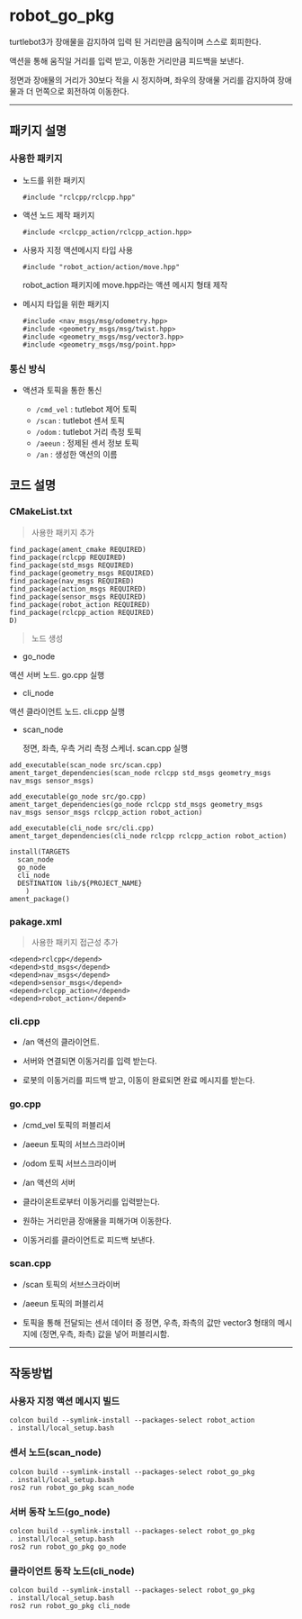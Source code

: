 # robot_go_pkg

turtlebot3가 장애물을 감지하여 입력 된 거리만큼 움직이며 스스로 회피한다.

액션을 통해 움직일 거리를 입력 받고, 이동한 거리만큼 피드백을 보낸다.

정면과 장애물의 거리가 30보다 적을 시 정지하며, 좌우의 장애물 거리를 감지하여 장애물과 더 먼쪽으로 회전하여 이동한다.

---

## 패키지 설명

### 사용한 패키지
- 노드를 위한 패키지

  ``#include "rclcpp/rclcpp.hpp" ``

- 액션 노드 제작 패키지

  ``#include <rclcpp_action/rclcpp_action.hpp>``

- 사용자 지정 액션메시지 타입 사용

  ``#include "robot_action/action/move.hpp" ``

    robot_action 패키지에 move.hpp라는 액션 메시지 형태 제작
- 메시지 타입을 위한 패키지
  ```
  #include <nav_msgs/msg/odometry.hpp> 
  #include <geometry_msgs/msg/twist.hpp> 
  #include <geometry_msgs/msg/vector3.hpp>
  #include <geometry_msgs/msg/point.hpp>
  ```

### 통신 방식
-  액션과 토픽을 통한 통신

    - ``/cmd_vel`` : tutlebot 제어 토픽
    - ``/scan`` : tutlebot 센서 토픽
    - ``/odom`` : tutlebot 거리 측정 토픽
    - ``/aeeun`` : 정제된 센서 정보 토픽
    - ``/an`` : 생성한 액션의 이름

## 코드 설명
### CMakeList.txt

>사용한 패키지 추가
  ```
  find_package(ament_cmake REQUIRED)
  find_package(rclcpp REQUIRED)
  find_package(std_msgs REQUIRED)
  find_package(geometry_msgs REQUIRED)
  find_package(nav_msgs REQUIRED)
  find_package(action_msgs REQUIRED)
  find_package(sensor_msgs REQUIRED)
  find_package(robot_action REQUIRED)
  find_package(rclcpp_action REQUIRED)
D)
  ```
> 노드 생성
   - go_node

  액션 서버 노드. go.cpp 실행
   - cli_node

액션 클라이언트 노드. cli.cpp 실행
  - scan_node

    정면, 좌측, 우측 거리 측정 스케너. scan.cpp 실행
  ```
  add_executable(scan_node src/scan.cpp)
  ament_target_dependencies(scan_node rclcpp std_msgs geometry_msgs nav_msgs sensor_msgs)

  add_executable(go_node src/go.cpp)
  ament_target_dependencies(go_node rclcpp std_msgs geometry_msgs nav_msgs sensor_msgs rclcpp_action robot_action)

  add_executable(cli_node src/cli.cpp)
  ament_target_dependencies(cli_node rclcpp rclcpp_action robot_action)

  install(TARGETS 
    scan_node
    go_node
    cli_node
    DESTINATION lib/${PROJECT_NAME}
      )
  ament_package()
  ```
### pakage.xml
> 사용한 패키지 접근성 추가
  ```
  <depend>rclcpp</depend>
  <depend>std_msgs</depend>
  <depend>nav_msgs</depend>
  <depend>sensor_msgs</depend>
  <depend>rclcpp_action</depend>
  <depend>robot_action</depend>
  ```

### cli.cpp
  - /an 액션의 클라이언트.
  
  - 서버와 연결되면 이동거리를 입력 받는다.
  - 로봇의 이동거리를 피드백 받고, 이동이 완료되면 완료 메시지를 받는다.

### go.cpp
  - /cmd_vel 토픽의 퍼블리셔

  - /aeeun 토픽의 서브스크라이버

  - /odom 토픽 서브스크라이버

  - /an 액션의 서버
  
  - 클라이온트로부터 이동거리를 입력받는다.
 - 원하는 거리만큼 장애물을 피해가며 이동한다.
 - 이동거리를 클라이언트로 피드백 보낸다.

### scan.cpp
  - /scan 토픽의 서브스크라이버

  - /aeeun 토픽의 퍼블리셔

  - 토픽을 통해 전달되는 센서 데이터 중 정면, 우측, 좌측의 값만 vector3 형태의 메시지에 (정면,우측, 좌측) 값을 넣어 퍼블리시함.

---

## 작동방법

### 사용자 지정 액션 메시지 빌드
```
colcon build --symlink-install --packages-select robot_action
. install/local_setup.bash
```

### 센서 노드(scan_node)
```
colcon build --symlink-install --packages-select robot_go_pkg
. install/local_setup.bash
ros2 run robot_go_pkg scan_node
```

### 서버 동작 노드(go_node)
```
colcon build --symlink-install --packages-select robot_go_pkg
. install/local_setup.bash
ros2 run robot_go_pkg go_node
```

### 클라이언트 동작 노드(cli_node)
```
colcon build --symlink-install --packages-select robot_go_pkg
. install/local_setup.bash
ros2 run robot_go_pkg cli_node
```
